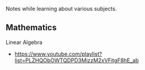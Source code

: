 Notes while learning about various subjects.

## Mathematics
Linear Algebra
  + https://www.youtube.com/playlist?list=PLZHQObOWTQDPD3MizzM2xVFitgF8hE_ab


